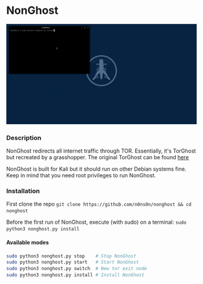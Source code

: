 # NonGhost

![nonghost gif](img/nonghost.gif)

### Description
NonGhost redirects all internet traffic through TOR.
Essentially, it's TorGhost but recreated by a grasshopper.
The original TorGhost can be found [here](https://github.com/SusmithKrishnan/torghost)

NonGhost is built for Kali but it should run on other Debian systems fine.
Keep in mind that you need root privileges to run NonGhost.

### Installation
First clone the repo
```git clone https://github.com/n0ns0n/nonghost && cd nonghost```

Before the first run of NonGhost, execute (with sudo) on a terminal:
```sudo python3 nonghost.py install```

#### Available modes
```BASH
sudo python3 nonghost.py stop    # Stop NonGhost
sudo python3 nonghost.py start   # Start NonGhost
sudo python3 nonghost.py switch  # New tor exit node
sudo python3 nonghost.py install # Install NonGhost
```
